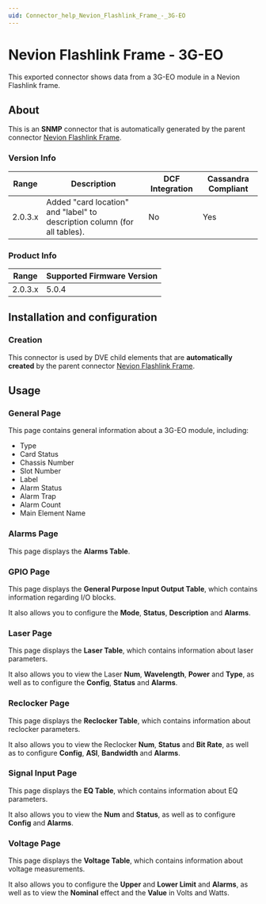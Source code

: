 ```yaml
---
uid: Connector_help_Nevion_Flashlink_Frame_-_3G-EO
---
```


# Nevion Flashlink Frame - 3G-EO

This exported connector shows data from a 3G-EO module in a Nevion Flashlink frame.

## About

This is an **SNMP** connector that is automatically generated by the parent connector [Nevion Flashlink Frame](xref:Connector_help_Nevion_Flashlink_Frame).

### Version Info

| Range     | Description                                                              | DCF Integration     | Cassandra Compliant     |
|------------------|---------------------------------------------------------------------------|---------------------|-------------------------|
| 2.0.3.x          | Added "card location" and "label" to description column (for all tables). | No                  | Yes                     |

### Product Info

| Range | Supported Firmware Version |
|------------------|-----------------------------|
| 2.0.3.x          | 5.0.4                       |

## Installation and configuration

### Creation

This connector is used by DVE child elements that are **automatically created** by the parent connector [Nevion Flashlink Frame](xref:Connector_help_Nevion_Flashlink_Frame).

## Usage

### General Page

This page contains general information about a 3G-EO module, including:

- Type
- Card Status
- Chassis Number
- Slot Number
- Label
- Alarm Status
- Alarm Trap
- Alarm Count
- Main Element Name

### Alarms Page

This page displays the **Alarms Table**.

### GPIO Page

This page displays the **General Purpose Input Output Table**, which contains information regarding I/O blocks.

It also allows you to configure the **Mode**, **Status**, **Description** and **Alarms**.

### Laser Page

This page displays the **Laser Table**, which contains information about laser parameters.

It also allows you to view the Laser **Num**, **Wavelength**, **Power** and **Type**, as well as to configure the **Config**, **Status** and **Alarms**.

### Reclocker Page

This page displays the **Reclocker Table**, which contains information about reclocker parameters.

It also allows you to view the Reclocker **Num**, **Status** and **Bit Rate**, as well as to configure **Config**, **ASI**, **Bandwidth** and **Alarms**.

### Signal Input Page

This page displays the **EQ Table**, which contains information about EQ parameters.

It also allows you to view the **Num** and **Status**, as well as to configure **Config** and **Alarms**.

### Voltage Page

This page displays the **Voltage Table**, which contains information about voltage measurements.

It also allows you to configure the **Upper** and **Lower Limit** and **Alarms**, as well as to view the **Nominal** effect and the **Value** in Volts and Watts.
